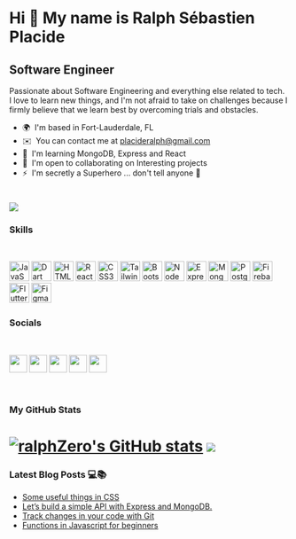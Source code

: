 Hi 👋 My name is Ralph Sébastien Placide 
========================================  

Software Engineer
-----------------  

Passionate about Software Engineering and everything else related to tech. I love to learn new things, and I'm not afraid to take on challenges because I firmly believe that we learn best by overcoming trials and obstacles.


* 🌍  I'm based in Fort-Lauderdale, FL 
* ✉️  You can contact me at [placideralph@gmail.com](mailto:placideralph@gmail.com) 
* 🧠  I'm learning MongoDB, Express and React 
* 🤝  I'm open to collaborating on Interesting projects 
* ⚡  I'm secretly a Superhero ... don't tell anyone 🤫

<a href="https://www.github.com/ralphZero" target="_blank" rel="noreferrer"><img src="https://img.shields.io/github/followers/ralphZero?logo=github&style=for-the-badge&color=0891b2&labelColor=1c1917" /></a>
===========================================

### Skills

<br>
<p align="left"> <a href="https://developer.mozilla.org/en-US/docs/Web/JavaScript" target="_blank" rel="noreferrer"><img src="https://raw.githubusercontent.com/danielcranney/readme-generator/main/public/icons/skills/javascript-colored.svg" width="36" height="36" alt="JavaScript" /></a> <a href="https://dart.dev/" target="_blank" rel="noreferrer"><img src="https://raw.githubusercontent.com/danielcranney/readme-generator/main/public/icons/skills/dart-colored.svg" width="36" height="36" alt="Dart" /></a> <a href="https://developer.mozilla.org/en-US/docs/Glossary/HTML5" target="_blank" rel="noreferrer"><img src="https://raw.githubusercontent.com/danielcranney/readme-generator/main/public/icons/skills/html5-colored.svg" width="36" height="36" alt="HTML5" /></a> <a href="https://reactjs.org/" target="_blank" rel="noreferrer"><img src="https://raw.githubusercontent.com/danielcranney/readme-generator/main/public/icons/skills/react-colored.svg" width="36" height="36" alt="React" /></a> <a href="https://www.w3.org/TR/CSS/#css" target="_blank" rel="noreferrer"><img src="https://raw.githubusercontent.com/danielcranney/readme-generator/main/public/icons/skills/css3-colored.svg" width="36" height="36" alt="CSS3" /></a> <a href="https://tailwindcss.com/" target="_blank" rel="noreferrer"><img src="https://raw.githubusercontent.com/danielcranney/readme-generator/main/public/icons/skills/tailwindcss-colored.svg" width="36" height="36" alt="TailwindCSS" /></a> <a href="https://getbootstrap.com/" target="_blank" rel="noreferrer"><img src="https://raw.githubusercontent.com/danielcranney/readme-generator/main/public/icons/skills/bootstrap-colored.svg" width="36" height="36" alt="Bootstrap" /></a> <a href="https://nodejs.org/en/" target="_blank" rel="noreferrer"><img src="https://raw.githubusercontent.com/danielcranney/readme-generator/main/public/icons/skills/nodejs-colored.svg" width="36" height="36" alt="NodeJS" /></a> <a href="https://expressjs.com/" target="_blank" rel="noreferrer"><img src="https://raw.githubusercontent.com/danielcranney/readme-generator/main/public/icons/skills/express-colored.svg" width="36" height="36" alt="Express" /></a> <a href="https://www.mongodb.com/" target="_blank" rel="noreferrer"><img src="https://raw.githubusercontent.com/danielcranney/readme-generator/main/public/icons/skills/mongodb-colored.svg" width="36" height="36" alt="MongoDB" /></a> <a href="https://www.postgresql.org/" target="_blank" rel="noreferrer"><img src="https://raw.githubusercontent.com/danielcranney/readme-generator/main/public/icons/skills/postgresql-colored.svg" width="36" height="36" alt="PostgreSQL" /></a> <a href="https://firebase.google.com/" target="_blank" rel="noreferrer"><img src="https://raw.githubusercontent.com/danielcranney/readme-generator/main/public/icons/skills/firebase-colored.svg" width="36" height="36" alt="Firebase" /></a> <a href="https://flutter.dev/" target="_blank" rel="noreferrer"><img src="https://raw.githubusercontent.com/danielcranney/readme-generator/main/public/icons/skills/flutter-colored.svg" width="36" height="36" alt="Flutter" /></a> <a href="https://www.figma.com/" target="_blank" rel="noreferrer"><img src="https://raw.githubusercontent.com/danielcranney/readme-generator/main/public/icons/skills/figma-colored.svg" width="36" height="36" alt="Figma" /></a> </p> 


### Socials 
<br>

<p align="left"> <a href="https://www.github.com/ralphZero" target="_blank" rel="noreferrer"><img src="https://raw.githubusercontent.com/danielcranney/readme-generator/main/public/icons/socials/github.svg" width="32" height="32" /></a> <a href="http://www.instagram.com/ralph.works/" target="_blank" rel="noreferrer"><img src="https://raw.githubusercontent.com/danielcranney/readme-generator/main/public/icons/socials/instagram.svg" width="32" height="32" /></a> <a href="https://www.linkedin.com/in/ralphplacide-1/" target="_blank" rel="noreferrer"><img src="https://raw.githubusercontent.com/danielcranney/readme-generator/main/public/icons/socials/linkedin.svg" width="32" height="32" /></a> <a href="http://www.medium.com/ralphuplacide" target="_blank" rel="noreferrer"><img src="https://raw.githubusercontent.com/danielcranney/readme-generator/main/public/icons/socials/medium.svg" width="32" height="32" /></a> <a href="https://www.stackoverflow.com/users/13251130/tgi-rxlph" target="_blank" rel="noreferrer"><img src="https://raw.githubusercontent.com/danielcranney/readme-generator/main/public/icons/socials/stackoverflow.svg" width="32" height="32" /></a>
</p>
<br>

### My GitHub Stats 

<a href="http://www.github.com/ralphZero"><img src="https://github-readme-stats.vercel.app/api?username=ralphZero&show_icons=true&hide=&count_private=true&title_color=facc15&text_color=ffffff&icon_color=facc15&bg_color=1c1917&hide_border=true&show_icons=true" alt="ralphZero's GitHub stats" /></a>
<a href="http://www.github.com/ralphZero"><img src="https://github-readme-streak-stats.herokuapp.com/?user=ralphZero&stroke=ffffff&background=1c1917&ring=facc15&fire=facc15&currStreakNum=ffffff&currStreakLabel=facc15&sideNums=ffffff&sideLabels=ffffff&dates=ffffff&hide_border=true" /></a>
=====================================
 
### Latest Blog Posts 💻📚
<!-- BLOG-POST-LIST:START -->
- [Some useful things in CSS](https://medium.com/@ralphplacide/some-useful-things-in-css-65553e6b3e82?source=rss-d003240f8487------2)
- [Let’s build a simple API with Express and MongoDB.](https://medium.com/@ralphplacide/lets-build-a-simple-api-with-express-and-mongodb-5e9aae53add0?source=rss-d003240f8487------2)
- [Track changes in your code with Git](https://medium.com/@ralphplacide/track-changes-in-your-code-with-git-3f245c1a1516?source=rss-d003240f8487------2)
- [Functions in Javascript for beginners](https://medium.com/@ralphplacide/functions-in-javascript-for-beginners-9a89c38a7b9d?source=rss-d003240f8487------2)
<!-- BLOG-POST-LIST:END -->
